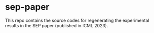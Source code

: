 # sep-paper
This repo contains the source codes for regenerating the experimental results in the SEP paper (published in ICML 2023).
